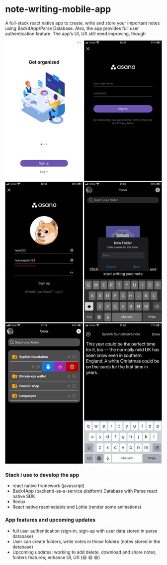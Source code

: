 # note-writing-mobile-app
A full-stack react native app to create, write and store your important notes using Back4App/Parse Database. Also, the app provides full user authentication feature.
The app's UI, UX still need improving, though

> 

<img src="assets/sign_screen.jpg" width="250" height="450" /> <img src="assets/sign_in.jpg" width="250" height="450" /> <img src="assets/sign_up.jpg" width="250" height="450" />
<img src="assets/create_folder.jpg" width="250" height="450" />
<img src="assets/folder.jpg" width="250" height="450" />
<img src="assets/write_note.jpg" width="250" height="450" />

>

### Stack i use to develop the app
- react native framework (javascript)
- Back4App (backend-as-a-service platform) Database with Parse react native SDK
- Redux
- React native reanimatable and Lottie (render some animations)

>

### App features and upcoming updates
- full user authentication (sign-in, sign-up with user data stored in parse database)
- User can create folders, write notes in those folders (notes stored in the database)
- Upcoming updates: working to add delete, download and share notes, folders features; enhance UI, UX (:laughing: :laughing: :laughing:)
